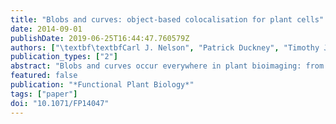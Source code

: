 ```yaml
---
title: "Blobs and curves: object-based colocalisation for plant cells"
date: 2014-09-01
publishDate: 2019-06-25T16:44:47.760579Z
authors: ["\textbf\textbfCarl J. Nelson", "Patrick Duckney", "Timothy J. Hawkins", "Michael J. Deeks", "P. Philippe Laissue", "Patrick J. Hussey", "Boguslaw Obara"]
publication_types: ["2"]
abstract: "Blobs and curves occur everywhere in plant bioimaging: from signals of fluorescence-labelled proteins, through cytoskeletal structures, nuclei staining and cell extensions such as root hairs. Here we look at the problem of colocalisation of blobs with blobs (protein-protein colocalisation) and blobs with curves (organelle-cytoskeleton colocalisation). This article demonstrates a clear quantitative alternative to pixel-based colocalisation methods and, using object-based methods, can quantify not only the level of colocalisation but also the distance between objects. Included in this report are computational algorithms, biological experiments and guidance for those looking to increase their use of computationally-based and quantified analysis of bioimages."
featured: false
publication: "*Functional Plant Biology*"
tags: ["paper"]
doi: "10.1071/FP14047"
---
```


